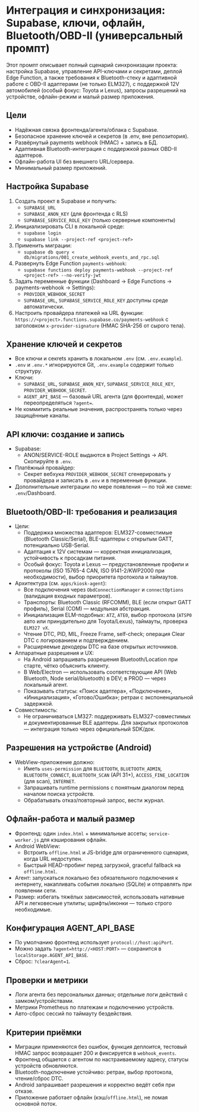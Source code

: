 # Интеграция и синхронизация: Supabase, ключи, офлайн, Bluetooth/OBD-II (универсальный промпт)

Этот промпт описывает полный сценарий синхронизации проекта: настройка Supabase, управление API-ключами и секретами, деплой Edge Function, а также требования к Bluetooth-стеку и адаптивной работе с OBD-II адаптерами (не только ELM327), с поддержкой 12V автомобилей (особый фокус: Toyota и Lexus), запросы разрешений на устройстве, офлайн-режим и малый размер приложения.

## Цели

- Надёжная связка фронтенда/агента/облака с Supabase.
- Безопасное хранение ключей и секретов (в .env, вне репозитория).
- Развёрнутый payments webhook (HMAC) + запись в БД.
- Адаптивная Bluetooth-интеграция с поддержкой разных OBD-II адаптеров.
- Офлайн-работа UI без внешнего URL/сервера.
- Минимальный размер приложений.

## Настройка Supabase

1. Создать проект в Supabase и получить:
   - `SUPABASE_URL`
   - `SUPABASE_ANON_KEY` (для фронтенда с RLS)
   - `SUPABASE_SERVICE_ROLE_KEY` (только серверные компоненты)
2. Инициализировать CLI в локальной среде:
   - `supabase login`
   - `supabase link --project-ref <project-ref>`
3. Применить миграции:
   - `supabase db query < db/migrations/001_create_webhook_events_and_rpc.sql`
4. Развернуть Edge Function `payments-webhook`:
   - `supabase functions deploy payments-webhook --project-ref <project-ref> --no-verify-jwt`
5. Задать переменные функции (Dashboard → Edge Functions → payments-webhook → Settings):
   - `PROVIDER_WEBHOOK_SECRET`
   - `SUPABASE_URL`, `SUPABASE_SERVICE_ROLE_KEY` доступны среде автоматически.
6. Настроить провайдера платежей на URL функции: `https://<project>.functions.supabase.co/payments-webhook` с заголовком `x-provider-signature` (HMAC SHA-256 от сырого тела).

## Хранение ключей и секретов

- Все ключи и секrets хранить в локальном `.env` (см. `.env.example`).
- `.env` и `.env.*` игнорируются Git, `.env.example` содержит только структуру.
- Ключи:
  - `SUPABASE_URL`, `SUPABASE_ANON_KEY`, `SUPABASE_SERVICE_ROLE_KEY`, `PROVIDER_WEBHOOK_SECRET`.
  - `AGENT_API_BASE` — базовый URL агента (для фронтенда), может переопределяться `?agent=`.
- Не коммитить реальные значения, распространять только через защищённые каналы.

## API ключи: создание и запись

- Supabase:
  - ANON/SERVICE-ROLE выдаются в Project Settings → API. Скопируйте в `.env`.
- Платёжный провайдер:
  - Секрет вебхука `PROVIDER_WEBHOOK_SECRET` сгенерировать у провайдера и записать в `.env` и в переменные функции.
- Дополнительные интеграции по мере появления — по той же схеме: `.env`/Dashboard.

## Bluetooth/OBD-II: требования и реализация

- Цели:
  - Поддержка множества адаптеров: ELM327-совместимые (Bluetooth Classic/Serial), BLE-адаптеры с открытым GATT, потенциально USB-Serial.
  - Адаптация к 12V системам — корректная инициализация, устойчивость к просадкам питания.
  - Особый фокус: Toyota и Lexus — предустановленные профили и протоколы (ISO 15765-4 CAN, ISO 9141-2/KWP2000 при необходимости), выбор приоритета протокола и таймаутов.
- Архитектура (см. `apps/kiosk-agent`):
  - Все подключения через `ObdConnectionManager` и `connectOptions` (валидация входных параметров).
  - Транспорты: Bluetooth Classic (RFCOMM), BLE (если открыт GATT профиль), Serial (COM) — модульная абстракция.
  - Инициализация ELM-подобных: `ATZ`, `ATE0`, выбор протокола (`ATSP0` авто или принудительно для Toyota/Lexus), таймауты, проверка `ELM327 vX`.
  - Чтение DTC, PID, MIL, Freeze Frame, self-check; операция Clear DTC с логированием и подтверждением.
  - Расширяемые декодеры DTC на базе открытых источников.
- Аппаратные разрешения и UX:
  - На Android запрашивать разрешения Bluetooth/Location при старте, чётко объяснить клиенту.
  - В Web/Electron — использовать соответствующие API (Web Bluetooth, Node serial/bluetooth) в DEV; в PROD — через локальный агент.
  - Показывать статусы: «Поиск адаптера», «Подключение», «Инициализация», «Готово/Ошибка»; ретраи с экспоненциальной задержкой.
- Совместимость:
  - Не ограничиваться LM327: поддерживать ELM327-совместимых и документированные BLE адаптеры. Для закрытых протоколов — интеграция только через официальный SDK/док.

## Разрешения на устройстве (Android)

- WebView-приложение должно:
  - Иметь `uses-permission` для `BLUETOOTH`, `BLUETOOTH_ADMIN`, `BLUETOOTH_CONNECT`, `BLUETOOTH_SCAN` (API 31+), `ACCESS_FINE_LOCATION` (для scan), `INTERNET`.
  - Запрашивать runtime permissions с понятным диалогом перед началом поиска устройств.
  - Обрабатывать отказ/повторный запрос, вести журнал.

## Офлайн-работа и малый размер

- Фронтенд: один `index.html` + минимальные ассеты; `service-worker.js` для кэширования офлайн.
- Android WebView:
  - Встроить `offline.html` и JS-bridge для ограниченного сценария, когда URL недоступен.
  - Быстрый HEAD-пробинг перед загрузкой, graceful fallback на `offline.html`.
- Агент: запускаться локально без обязательного подключения к интернету, накапливать события локально (SQLite) и отправлять при появлении сети.
- Размер: избегать тяжёлых зависимостей, использовать нативные API и легковесные утилиты; шрифты/иконки — только строго необходимые.

## Конфигурация AGENT_API_BASE

- По умолчанию фронтенд использует `protocol://host:apiPort`.
- Можно задать `?agent=http://<HOST:PORT>` — сохранится в `localStorage.AGENT_API_BASE`.
- Сброс: `?clearAgent=1`.

## Проверки и метрики

- Логи агента без персональных данных; отдельные логи действий с замком/устройствами.
- Метрики Prometheus по платежам и подключению устройств.
- Авто-сброс сессий по таймауту бездействия.

## Критерии приёмки

- Миграции применяются без ошибок, функция деплоится, тестовый HMAC запрос возвращает 200 и фиксируется в `webhook_events`.
- Фронтенд общается с агентом по настраиваемому адресу, статусы устройств обновляются.
- Bluetooth-подключение устойчиво: ретраи, выбор протокола, чтение/сброс DTC.
- Android запрашивает разрешения и корректно ведёт себя при отказе.
- Приложение работает офлайн (кэш/`offline.html`), не ломая основной поток.
